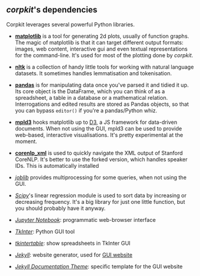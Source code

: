 ## *corpkit*'s dependencies

Corpkit leverages several powerful Python libraries.

* [**matplotlib**](http://matplotlib.org) is a tool for generating 2d plots, usually of function graphs. The magic of matplotlib is that it can target different output formats: images, web content, interactive gui and even textual representations for the command-line. It's used for most of the plotting done by *corpkit*.
* [**nltk**](http://www.nltk.org) is a collection of handy little tools for working with natural language datasets. It sometimes handles lemmatisation and tokenisation.
* [**pandas**](http://pandas.pydata.org) is for manipulating data once you've parsed it and tidied it up. Its core object is the DataFrame, which you can think of as a spreadsheet, a table in a database or a mathematical relation. Interrogations and edited results are stored as Pandas objects, so that you can bypass `editor()` if you're a pandas/Python whiz.
* [**mpld3**](http://mpld3.github.io) hooks matplotlib up to [D3](http://d3js.org), a JS framework for data-driven documents. When not using the GUI, mpld3 can be used to provide web-based, interactive visualisations. It's pretty experimental at the moment.
* [**corenlp_xml**](https://github.com/interrogator/corenlp-xml-lib) is used to quickly navigate the XML output of Stanford CoreNLP. It's better to use the forked version, which handles speaker IDs. This is automatically installed 
* [*joblib*](https://pythonhosted.org/joblib/parallel.html) provides multiprocessing for some queries, when not using the GUI.
* [*Scipy*](http://www.scipy.org/)'s linear regression module is used to sort data by increasing or decreasing frequency. It's a big library for just one little function, but you should probably have it anyway.
* [*Jupyter Notebook*](https://jupyter.org/): programmatic web-browser interface
* [*TkInter*](https://wiki.python.org/moin/TkInter): Python GUI tool
* [*tkintertable*](https://github.com/dmnfarrell/tkintertable): show spreadsheets in TkInter GUI

* [*Jekyll*](http://jekyllrb.com/): website generator, used for [GUI website](http://interrogator.github.io/corpkit/)
* [*Jekyll Documentation Theme*](http://idratherbewriting.com/documentation-theme-jekyll/): specific template for the GUI website
